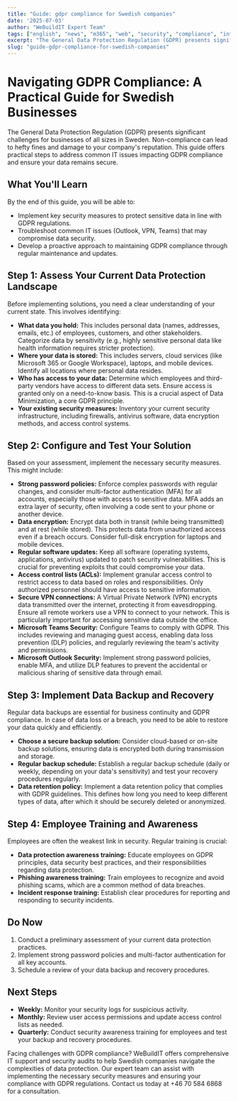 ```yaml
---
title: "Guide: gdpr compliance for Swedish companies"
date: '2025-07-03'
author: "WeBuildIT Expert Team"
tags: ["english", "news", "m365", "web", "security", "compliance", "infrastructure"]
excerpt: "The General Data Protection Regulation (GDPR) presents significant challenges for businesses of all sizes in Sweden.  No..."
slug: "guide-gdpr-compliance-for-swedish-companies"
---
```

# Navigating GDPR Compliance: A Practical Guide for Swedish Businesses

The General Data Protection Regulation (GDPR) presents significant challenges for businesses of all sizes in Sweden.  Non-compliance can lead to hefty fines and damage to your company's reputation. This guide offers practical steps to address common IT issues impacting GDPR compliance and ensure your data remains secure.

## What You'll Learn

By the end of this guide, you will be able to:

* Implement key security measures to protect sensitive data in line with GDPR regulations.
* Troubleshoot common IT issues (Outlook, VPN, Teams) that may compromise data security.
* Develop a proactive approach to maintaining GDPR compliance through regular maintenance and updates.

## Step 1: Assess Your Current Data Protection Landscape

Before implementing solutions, you need a clear understanding of your current state.  This involves identifying:

* **What data you hold:**  This includes personal data (names, addresses, emails, etc.) of employees, customers, and other stakeholders.  Categorize data by sensitivity (e.g., highly sensitive personal data like health information requires stricter protection).
* **Where your data is stored:** This includes servers, cloud services (like Microsoft 365 or Google Workspace), laptops, and mobile devices.  Identify all locations where personal data resides.
* **Who has access to your data:**  Determine which employees and third-party vendors have access to different data sets.  Ensure access is granted only on a need-to-know basis.  This is a crucial aspect of Data Minimization, a core GDPR principle.
* **Your existing security measures:**  Inventory your current security infrastructure, including firewalls, antivirus software, data encryption methods, and access control systems.

## Step 2: Configure and Test Your Solution

Based on your assessment, implement the necessary security measures. This might include:

* **Strong password policies:**  Enforce complex passwords with regular changes, and consider multi-factor authentication (MFA) for all accounts, especially those with access to sensitive data. MFA adds an extra layer of security, often involving a code sent to your phone or another device.
* **Data encryption:**  Encrypt data both in transit (while being transmitted) and at rest (while stored).  This protects data from unauthorized access even if a breach occurs.  Consider full-disk encryption for laptops and mobile devices.
* **Regular software updates:**  Keep all software (operating systems, applications, antivirus) updated to patch security vulnerabilities.  This is crucial for preventing exploits that could compromise your data.
* **Access control lists (ACLs):**  Implement granular access control to restrict access to data based on roles and responsibilities.  Only authorized personnel should have access to sensitive information.
* **Secure VPN connections:** A Virtual Private Network (VPN) encrypts data transmitted over the internet, protecting it from eavesdropping.  Ensure all remote workers use a VPN to connect to your network.  This is particularly important for accessing sensitive data outside the office.
* **Microsoft Teams Security:**  Configure Teams to comply with GDPR.  This includes reviewing and managing guest access, enabling data loss prevention (DLP) policies, and regularly reviewing the team's activity and permissions.
* **Microsoft Outlook Security:** Implement strong password policies, enable MFA, and utilize DLP features to prevent the accidental or malicious sharing of sensitive data through email.


## Step 3: Implement Data Backup and Recovery

Regular data backups are essential for business continuity and GDPR compliance.  In case of data loss or a breach, you need to be able to restore your data quickly and efficiently.

* **Choose a secure backup solution:**  Consider cloud-based or on-site backup solutions, ensuring data is encrypted both during transmission and storage.
* **Regular backup schedule:**  Establish a regular backup schedule (daily or weekly, depending on your data's sensitivity) and test your recovery procedures regularly.
* **Data retention policy:**  Implement a data retention policy that complies with GDPR guidelines. This defines how long you need to keep different types of data, after which it should be securely deleted or anonymized.


## Step 4: Employee Training and Awareness

Employees are often the weakest link in security. Regular training is crucial:

* **Data protection awareness training:**  Educate employees on GDPR principles, data security best practices, and their responsibilities regarding data protection.
* **Phishing awareness training:**  Train employees to recognize and avoid phishing scams, which are a common method of data breaches.
* **Incident response training:**  Establish clear procedures for reporting and responding to security incidents.


## Do Now

1. Conduct a preliminary assessment of your current data protection practices.
2. Implement strong password policies and multi-factor authentication for all key accounts.
3. Schedule a review of your data backup and recovery procedures.


## Next Steps

* **Weekly:** Monitor your security logs for suspicious activity.
* **Monthly:**  Review user access permissions and update access control lists as needed.
* **Quarterly:** Conduct security awareness training for employees and test your backup and recovery procedures.


Facing challenges with GDPR compliance? WeBuildIT offers comprehensive IT support and security audits to help Swedish companies navigate the complexities of data protection.  Our expert team can assist with implementing the necessary security measures and ensuring your compliance with GDPR regulations.  Contact us today at +46 70 584 6868 for a consultation.

